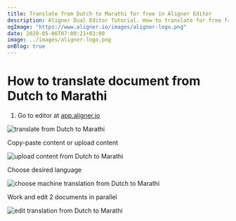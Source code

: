 ```yaml
---
title: Translate from Dutch to Marathi for free in Aligner Editor
description: Aligner Dual Editor Tutorial. How to translate for free from Dutch to Marathi. Aligner is multilingual document management platform. 
ogImage: "https://www.aligner.io/images/aligner-logo.png"
date: 2020-05-06T07:09:21+03:00
image: ../images/aligner-logo.png
onBlog: true
---
```


# How to translate document from Dutch to Marathi

1. Go to editor at [app.aligner.io](https://app.aligner.io "Aligner App web page")

![translate from Dutch to Marathi](../aligner-blank-editor.png "translate from Dutch to Marathi")

Copy-paste content or upload content

![upload content from Dutch to Marathi](../aligner-uploaded-document.png "upload content from Dutch to Marathi")

Choose desired language

![choose machine translation from Dutch to Marathi](../aligner-language-dropdown.png "choose machine translation from Dutch to Marathi")

Work and edit 2 documents in parallel

![edit translation from Dutch to Marathi](../aligner-double-sitded-editor.png "edit translation from Dutch to Marathi")

